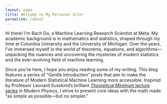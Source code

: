 ```yaml
---
layout: page
title: Welcome to My Personal Site!
permalink: /about
---
```


Hi there! I'm Bach Do, a Machine Learning Research Scientist at Meta. My academic background is in mathematics and statistics, shaped through my time at Columbia University and the University of Michigan. Over the years, I’ve immersed myself in the world of theorems, equations, and algorithms—unpacking the nuances and uncovering the mysteries of modern statistics and the ever-evolving field of machine learning.

Since you're here, I hope you enjoy reading some of my writing. This blog features a series of “Gentle Introduction” posts that aim to make the literature of Modern Statistical Machine Learning more accessible. Inspired by Professor Leonard Susskind’s brilliant [*Theoretical Minimum* lecture series](https://theoreticalminimum.com/courses) in Modern Physics, I strive to present core ideas with the math made "as simple as possible—but no simpler."
